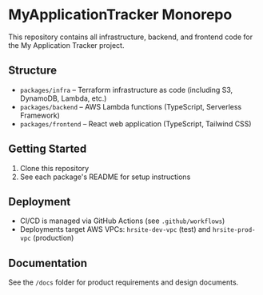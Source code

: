 # MyApplicationTracker Monorepo

This repository contains all infrastructure, backend, and frontend code for the My Application Tracker project.

## Structure

- `packages/infra` – Terraform infrastructure as code (including S3, DynamoDB, Lambda, etc.)
- `packages/backend` – AWS Lambda functions (TypeScript, Serverless Framework)
- `packages/frontend` – React web application (TypeScript, Tailwind CSS)

## Getting Started

1. Clone this repository
2. See each package's README for setup instructions

## Deployment

- CI/CD is managed via GitHub Actions (see `.github/workflows`)
- Deployments target AWS VPCs: `hrsite-dev-vpc` (test) and `hrsite-prod-vpc` (production)

## Documentation

See the `/docs` folder for product requirements and design documents.
